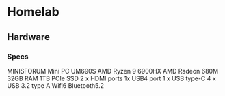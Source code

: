 # Homelab

## Hardware

### Specs

MINISFORUM Mini PC UM690S
AMD Ryzen 9 6900HX
AMD Radeon 680M
32GB RAM
1TB PCIe SSD
2 x HDMI ports
1x USB4 port
1 x USB type-C
4 x USB 3.2 type A
Wifi6
Bluetooth5.2
